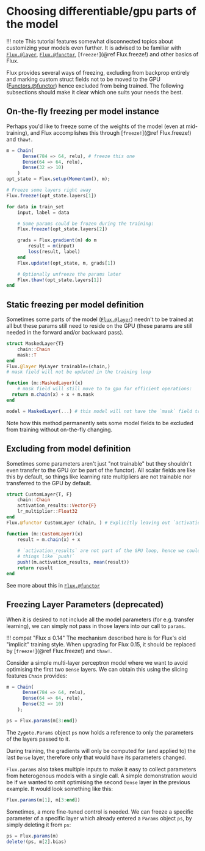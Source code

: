 # Choosing differentiable/gpu parts of the model
!!! note 
    This tutorial features somewhat disconnected topics about customizing your
    models even further. It is advised to be familiar with
    [`Flux.@layer`](@ref), [`Flux.@functor`](@ref), [`freeze!`](@ref
    Flux.freeze!) and other basics of Flux.

Flux provides several ways of freezing, excluding from backprop entirely and
marking custom struct fields not to be moved to the GPU
([Functors.@functor](@ref)) hence excluded from being trained. The following
subsections should make it clear which one suits your needs the best.

## On-the-fly freezing per model instance
Perhaps you'd like to freeze some of the weights of the model (even at
mid-training), and Flux accomplishes this through [`freeze!`](@ref Flux.freeze!) and `thaw!`.

```julia
m = Chain(
      Dense(784 => 64, relu), # freeze this one
      Dense(64 => 64, relu),
      Dense(32 => 10)
    )
opt_state = Flux.setup(Momentum(), m);

# Freeze some layers right away
Flux.freeze!(opt_state.layers[1])

for data in train_set
    input, label = data

    # Some params could be frozen during the training:
    Flux.freeze!(opt_state.layers[2])

    grads = Flux.gradient(m) do m
        result = m(input)
        loss(result, label)
    end
    Flux.update!(opt_state, m, grads[1])

    # Optionally unfreeze the params later
    Flux.thaw!(opt_state.layers[1])
end
```

## Static freezing per model definition
Sometimes some parts of the model ([`Flux.@layer`](@ref)) needn't to be trained at all but these params
still need to reside on the GPU (these params are still needed in the forward
and/or backward pass).
```julia
struct MaskedLayer{T}
    chain::Chain
    mask::T
end
Flux.@layer MyLayer trainable=(chain,)
# mask field will not be updated in the training loop

function (m::MaskedLayer)(x)
    # mask field will still move to to gpu for efficient operations:
  return m.chain(x) + x + m.mask
end

model = MaskedLayer(...) # this model will not have the `mask` field trained
```
Note how this method permanently sets some model fields to be excluded from
training without on-the-fly changing.

## Excluding from model definition
Sometimes some parameters aren't just "not trainable" but they shouldn't even
transfer to the GPU (or be part of the functor). All scalar fields are like this
by default, so things like learning rate multipliers are not trainable nor
transferred to the GPU by default.
```julia
struct CustomLayer{T, F}
    chain::Chain
    activation_results::Vector{F}
    lr_multiplier::Float32
end
Flux.@functor CustomLayer (chain, ) # Explicitly leaving out `activation_results`

function (m::CustomLayer)(x)
    result = m.chain(x) + x
    
    # `activation_results` are not part of the GPU loop, hence we could do
    # things like `push!`
    push!(m.activation_results, mean(result))
    return result
end
```
See more about this in [`Flux.@functor`](@ref)


## Freezing Layer Parameters (deprecated)

When it is desired to not include all the model parameters (for e.g. transfer learning), we can simply not pass in those layers into our call to `params`.

!!! compat "Flux ≤ 0.14"
    The mechanism described here is for Flux's old "implicit" training style.
    When upgrading for Flux 0.15, it should be replaced by [`freeze!`](@ref Flux.freeze!) and `thaw!`.

Consider a simple multi-layer perceptron model where we want to avoid optimising the first two `Dense` layers. We can obtain
this using the slicing features `Chain` provides:

```julia
m = Chain(
      Dense(784 => 64, relu),
      Dense(64 => 64, relu),
      Dense(32 => 10)
    );

ps = Flux.params(m[3:end])
```

The `Zygote.Params` object `ps` now holds a reference to only the parameters of the layers passed to it.

During training, the gradients will only be computed for (and applied to) the last `Dense` layer, therefore only that would have its parameters changed.

`Flux.params` also takes multiple inputs to make it easy to collect parameters from heterogenous models with a single call. A simple demonstration would be if we wanted to omit optimising the second `Dense` layer in the previous example. It would look something like this:

```julia
Flux.params(m[1], m[3:end])
```

Sometimes, a more fine-tuned control is needed.
We can freeze a specific parameter of a specific layer which already entered a `Params` object `ps`,
by simply deleting it from `ps`:

```julia
ps = Flux.params(m)
delete!(ps, m[2].bias) 
```

